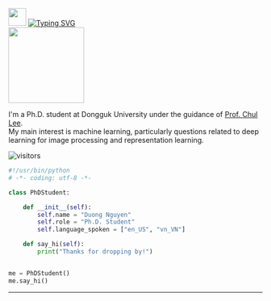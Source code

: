 <img src="https://media.giphy.com/media/hvRJCLFzcasrR4ia7z/giphy.gif" width="35"> [![Typing SVG](https://readme-typing-svg.herokuapp.com?duration=2000&vCenter=true&height=30&lines=Hello!;I'm+Duong)](https://git.io/typing-svg)
</br>
<img src="https://cdn.dribbble.com/users/966681/screenshots/2896143/media/0434fa69ebb7390c11fb38c2cb934353.gif" height="150">
<p>
    I'm a Ph.D. student at Dongguk University under the guidance of <a href="http://cilab.dongguk.edu/">Prof. Chul Lee</a>.
  </br>
  My main interest is machine learning, particularly questions related to deep learning for image processing and representation learning.
</p>

![visitors](https://visitor-badge.laobi.icu/badge?page_id=nhduong.nhduong)

```python
#!/usr/bin/python
# -*- coding: utf-8 -*-

class PhDStudent:

    def __init__(self):
        self.name = "Duong Nguyen"
        self.role = "Ph.D. Student"
        self.language_spoken = ["en_US", "vn_VN"]

    def say_hi(self):
        print("Thanks for dropping by!")


me = PhDStudent()
me.say_hi()
```

---
